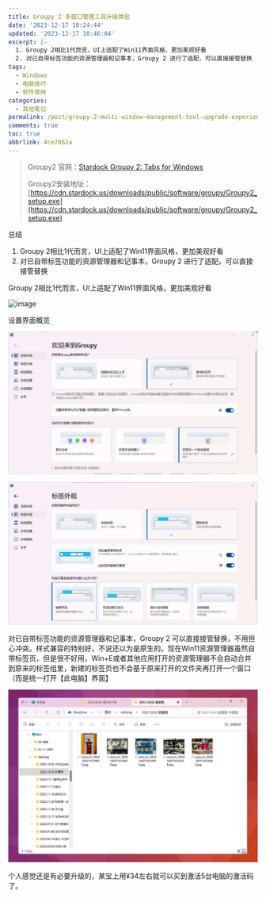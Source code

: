 ```yaml
---
title: Groupy 2 多窗口管理工具升级体验
date: '2023-12-17 10:24:44'
updated: '2023-12-17 10:46:04'
excerpt: |-
  1. Groupy 2相比1代而言，UI上适配了Win11界面风格，更加美观好看
  2. 对已自带标签功能的资源管理器和记事本，Groupy 2 进行了适配，可以直接接管替换
tags:
  - Windows
  - 电脑技巧
  - 软件使用
categories:
  - 其他笔记
permalink: /post/groupy-2-multi-window-management-tool-upgrade-experience-ocrer.html
comments: true
toc: true
abbrlink: 4ce7862a
---
```




> Groupy2 官网：[Stardock Groupy 2: Tabs for Windows](https://www.stardock.com/products/groupy/)
>
> Groupy2安装地址：[https://cdn.stardock.us/downloads/public/software/groupy/Groupy2_setup.exe](https://cdn.stardock.us/downloads/public/software/groupy/Groupy2_setup.exe)

总结

1. Groupy 2相比1代而言，UI上适配了Win11界面风格，更加美观好看
2. 对已自带标签功能的资源管理器和记事本，Groupy 2 进行了适配，可以直接接管替换

Groupy 2相比1代而言，UI上适配了Win11界面风格，更加美观好看

​![image](http://127.0.0.1:6806/assets/image-20231217103745-uyvew4l.png)​

设置界面概览

​![image](https://raw.githubusercontent.com/Achuan-2/PicBed/pic/assets/202312171047667.png)​

​![image](https://raw.githubusercontent.com/Achuan-2/PicBed/pic/assets/202312171047438.png)​

对已自带标签功能的资源管理器和记事本，Groupy 2 可以直接接管替换，不用担心冲突。样式兼容的特别好，不说还以为是原生的。现在Win11资源管理器虽然自带标签页，但是很不好用，Win+E或者其他应用打开的资源管理器不会自动合并到原来的标签组里，新建的标签页也不会基于原来打开的文件夹再打开一个窗口（而是统一打开【此电脑】界面】

​​![image](https://raw.githubusercontent.com/Achuan-2/PicBed/pic/assets/202312171047561.png)​​

个人感觉还是有必要升级的，某宝上用¥34左右就可以买到激活5台电脑的激活码了。
